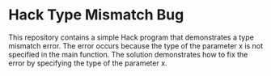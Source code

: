# Hack Type Mismatch Bug

This repository contains a simple Hack program that demonstrates a type mismatch error. The error occurs because the type of the parameter x is not specified in the main function.  The solution demonstrates how to fix the error by specifying the type of the parameter x.